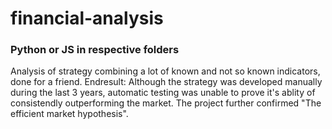 # financial-analysis

### Python or JS in respective folders

Analysis of strategy combining a lot of known and not so known indicators, done for a friend. 
Endresult: Although the strategy was developed manually during the last 3 years, automatic testing was unable to prove it's ablity of consistendly outperforming the market. The project further confirmed "The efficient market hypothesis".
